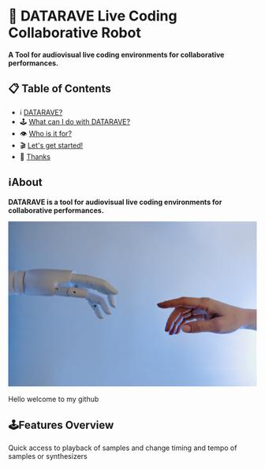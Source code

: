 #  🦾 DATARAVE Live Coding Collaborative Robot 

**A Tool for audiovisual live coding environments for collaborative performances.**

## 📋 Table of Contents
- ℹ️ [DATARAVE?](#-about)
- 🕹️ [What can I do with DATARAVE?](#-features-overview)
- 👁️‍ [Who is it for?](#-vision--goals)
- 🎬 [Let's get started!](#-install)
- 🤍 [Thanks](#-thanks)

## ℹ️About 

**DATARAVE is a tool for audiovisual live coding environments for collaborative performances.**

![COLLAB!](images/pexels-tara-winstead-8386434.jpg)

Hello welcome to my github

## 🕹️Features Overview

Quick access to playback of samples and change timing and tempo of samples or synthesizers
